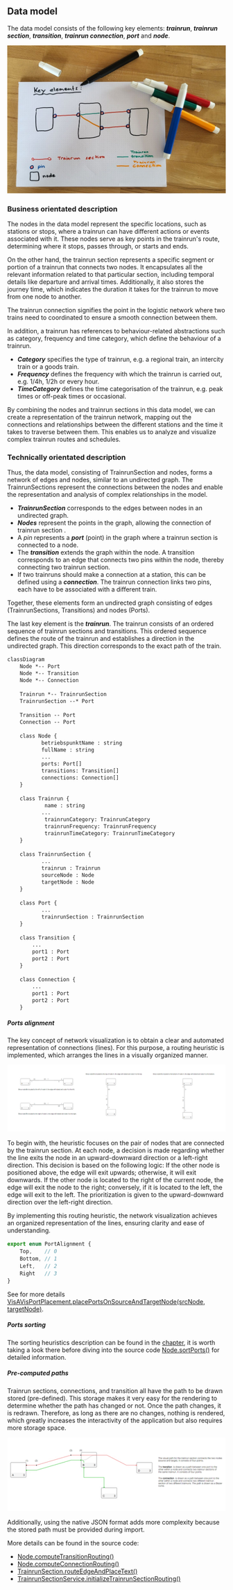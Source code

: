 ## Data model

The data model consists of the following key elements: ***trainrun***, ***trainrun section***,
***transition***, ***trainrun connection***, ***port*** and ***node***.

![Data model](./images/DataMoel_Sketch_KeyElement_001.jpg)

### Business orientated description

The nodes in the data model represent the specific locations, such as stations or stops, where a
trainrun can have different actions or events associated with it. These nodes serve as key points in
the trainrun's route, determining where it stops, passes through, or starts and ends.

On the other hand, the trainrun section represents a specific segment or portion of a trainrun that
connects two nodes. It encapsulates all the relevant information related to that particular section,
including temporal details like departure and arrival times. Additionally, it also stores the
journey time, which indicates the duration it takes for the trainrun to move from one node to
another.

The trainrun connection signifies the point in the logistic network where two trains need to
coordinated to ensure a smooth connection between them.

In addition, a trainrun has references to behaviour-related abstractions such as
category, frequency and time category, which define the behaviour of a trainrun.

- ***Category*** specifies the type of trainrun, e.g. a regional train, an intercity train or a
  goods train.
- ***Frequency*** defines the frequency with which the trainrun is carried out, e.g. 1/4h, 1/2h
  or every hour.
- ***TimeCategory*** defines the time categorisation of the trainrun, e.g. peak times or
  off-peak times or occasional.

By combining the nodes and trainrun sections in this data model, we can create a representation of
the trainrun network, mapping out the connections and relationships between the different stations
and the time it takes to traverse between them. This enables us to analyze and visualize complex
trainrun routes and schedules.

### Technically orientated description

Thus, the data model, consisting of TrainrunSection and nodes, forms a network of edges and nodes,
similar to an undirected graph. The TrainrunSections represent the connections between the nodes and
enable the representation and analysis of complex relationships in the model.

- ***TrainrunSection*** corresponds to the edges between nodes in an undirected graph.
- ***Nodes*** represent the points in the graph, allowing the connection of trainrun section .
- A *pin* represents a ***port*** (point) in the graph where a trainrun section is connected to a
  node.
- The ***transition*** extends the graph within the node. A transition corresponds to an edge that
  connects two pins within the node, thereby connecting two trainrun section.
- If two trainruns should make a connection at a station, this can be defined using a
  ***connection***. The trainrun connection links two pins, each have to be associated with a
  different train.

Together, these elements form an undirected graph consisting of edges (TrainrunSections,
Transitions) and nodes (Ports).

The last key element is the ***trainrun***. The trainrun consists of an ordered sequence of
trainrun sections and transitions. This ordered sequence defines the route of the trainrun and
establishes a direction in the undirected graph. This direction corresponds to the exact path of the
train.

```mermaid
classDiagram
    Node *-- Port
    Node *-- Transition
    Node *-- Connection
    
    Trainrun *-- TrainrunSection
    TrainrunSection --* Port
    
    Transition -- Port
    Connection -- Port 

    class Node {
           betriebspunktName : string
           fullName : string
           ...
           ports: Port[]
           transitions: Transition[]
           connections: Connection[]
    }

    class Trainrun {
            name : string
           ...
            trainrunCategory: TrainrunCategory
            trainrunFrequency: TrainrunFrequency
            trainrunTimeCategory: TrainrunTimeCategory
    }

    class TrainrunSection {
           ...
           trainrun : Trainrun
           sourceNode : Node
           targetNode : Node
    }

    class Port {
           ... 
           trainrunSection : TrainrunSection
    }

    class Transition {
        ...
        port1 : Port
        port2 : Port
    }

    class Connection {
        ...
        port1 : Port
        port2 : Port
    }
```

##### Ports alignment

The key concept of network visualization is to obtain a clear and automated representation of
connections (lines). For this purpose, a routing heuristic is implemented, which arranges the lines
in a visually organized manner.

![Port Alignment](./images/PortAlignment.png)

To begin with, the heuristic focuses on the pair of nodes that are connected by the trainrun
section. At each node, a decision is made regarding whether the line exits the node in an
upward-downward direction or a left-right direction. This decision is based on the following logic:
If the other node is positioned above, the edge will exit upwards; otherwise, it will exit
downwards. If the other node is located to the right of the current node, the edge will exit the
node to the right; conversely, if it is located to the left, the edge will exit to the left. The
prioritization is given to the upward-downward direction over the left-right direction.

By implementing this routing heuristic, the network visualization achieves an organized
representation of the lines, ensuring clarity and ease of understanding.

```typescript
export enum PortAlignment {
    Top,    // 0
    Bottom, // 1
    Left,   // 2
    Right   // 3
}
```

See for more
details [VisAVisPortPlacement.placePortsOnSourceAndTargetNode(srcNode, targetNode)](./../src/app/services/util/node.port.placement.ts).

##### Ports sorting

The sorting heuristics description can be found in
the [chapter](./CREATE_NODES.md#MultipleTrainruns), it is
worth taking a look there before diving into the source
code [Node.sortPorts()](./../src/app/models/node.model.ts) for detailed information.

##### Pre-computed paths

Trainrun sections, connections, and transition all have the path to be drawn stored (pre-defined).
This storage makes it very easy for the rendering to determine whether the path has
changed or not. Once the path changes, it is redrawn. Therefore, as long as there are no changes,
nothing is rendered, which greatly increases the interactivity of the application but also requires
more storage space.

![PathDrawing](./images/PathDrawing.png)

Additionally, using the native JSON format adds more complexity because the stored path must be
provided during import.

More details can be found in the source code:

- [Node.computeTransitionRouting()](./../src/app/models/node.model.ts)
- [Node.computeConnectionRouting()](./../src/app/models/node.model.ts)
- [TrainrunSection.routeEdgeAndPlaceText()](./../src/app/models/trainrunsection.model.ts)
- [TrainrunSectionService.initializeTrainrunSectionRouting()](./../src/app/services/data/trainrunsection.service.ts)





 


